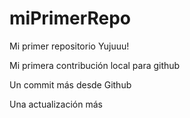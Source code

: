 # miPrimerRepo

Mi primer repositorio Yujuuu!

Mi primera contribución local para github

Un commit más desde Github

Una actualización más 
